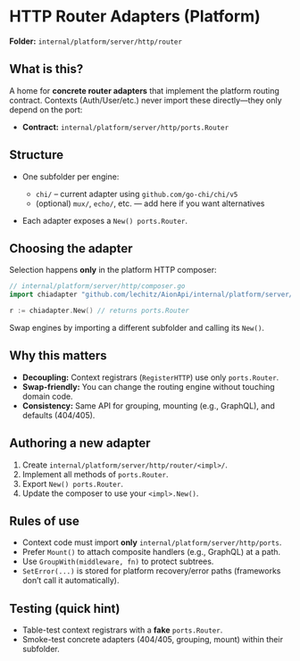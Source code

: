 # HTTP Router Adapters (Platform)

**Folder:** `internal/platform/server/http/router`

## What is this?

A home for **concrete router adapters** that implement the platform routing contract.
Contexts (Auth/User/etc.) never import these directly—they only depend on the port:

* **Contract:** `internal/platform/server/http/ports.Router`

## Structure

* One subfolder per engine:

    * `chi/` – current adapter using `github.com/go-chi/chi/v5`
    * (optional) `mux/`, `echo/`, etc. — add here if you want alternatives
* Each adapter exposes a `New() ports.Router`.

## Choosing the adapter

Selection happens **only** in the platform HTTP composer:

```go
// internal/platform/server/http/composer.go
import chiadapter "github.com/lechitz/AionApi/internal/platform/server/http/router/chi"

r := chiadapter.New() // returns ports.Router
```

Swap engines by importing a different subfolder and calling its `New()`.

## Why this matters

* **Decoupling:** Context registrars (`RegisterHTTP`) use only `ports.Router`.
* **Swap-friendly:** You can change the routing engine without touching domain code.
* **Consistency:** Same API for grouping, mounting (e.g., GraphQL), and defaults (404/405).

## Authoring a new adapter

1. Create `internal/platform/server/http/router/<impl>/`.
2. Implement all methods of `ports.Router`.
3. Export `New() ports.Router`.
4. Update the composer to use your `<impl>.New()`.

## Rules of use

* Context code must import **only** `internal/platform/server/http/ports`.
* Prefer `Mount()` to attach composite handlers (e.g., GraphQL) at a path.
* Use `GroupWith(middleware, fn)` to protect subtrees.
* `SetError(...)` is stored for platform recovery/error paths (frameworks don’t call it automatically).

## Testing (quick hint)

* Table-test context registrars with a **fake** `ports.Router`.
* Smoke-test concrete adapters (404/405, grouping, mount) within their subfolder.
